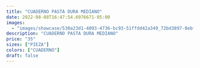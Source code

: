 ```yaml
---
title: "CUADERNO PASTA DURA MEDIANO"
date: 2022-08-08T16:47:54.6976671-05:00
images:
  - "images/showcase/530a23d1-4093-4736-bc93-51ffdd42a349_72bd3897-0ebf-44ed-9f8a-1ca29e839f8b.webp"
description: "CUADERNO PASTA DURA MEDIANO"
price: "35"
sizes: ["PIEZA"]
colors: ["CUADERNO"]
draft: false
---
```

